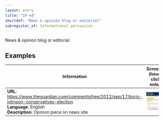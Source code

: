 ```yaml
---
layout: entry
title: "IP-ed"
shortdef: "News & opinion blog or editorial"
subregister_of: Informational persuasion
---
```


News & opinion blog or editorial

<!-- details -->

## Examples

<!-- START GENERATED SCREENSHOT GALLERY -->
<!--     NOTE: this screenshot gallery is automatically generated.       -->
<!--     Please avoid modifying it manually: any changes will be         -->
<!--     overwritten the next time the generation script is run.         -->
<table class="website-examples">
  <thead>
    <tr>
      <th class="website-examples-col-1">Information</th>
      <th class="website-examples-col-2">Screenshot (hover or click to enlarge)</th>
    </tr>
  </thead>
  <tbody>
    <tr>
      <td>
        <div class="img-url"><b>URL</b>: <a href="https://www.theguardian.com/commentisfree/2012/sep/17/boris-johnson-conservatives-election">https://www.theguardian.com/commentisfree/2012/sep/17/boris-johnson-conservatives-election</a></div>
        <div class="img-info"><b>Language</b>: English</div>
        <div class="img-info"><b>Description</b>: Opinion piece on news site</div>
      </td>
      <td><a href="../static/screenshots/IP-ed/www.theguardian.com_commentisfree_2012_sep_17_boris-johnson-conservatives-election--2048x1536.png"><img class="thumbnail" src="../static/screenshots/IP-ed/www.theguardian.com_commentisfree_2012_sep_17_boris-johnson-conservatives-election--2048x1536.png" alt="screenshot of www.theguardian.com_commentisfree_2012_sep_17_boris-johnson-conservatives-election--2048x1536"></a></td>
    </tr>
  </tbody>
</table>
<!-- END GENERATED SCREENSHOT GALLERY -->
